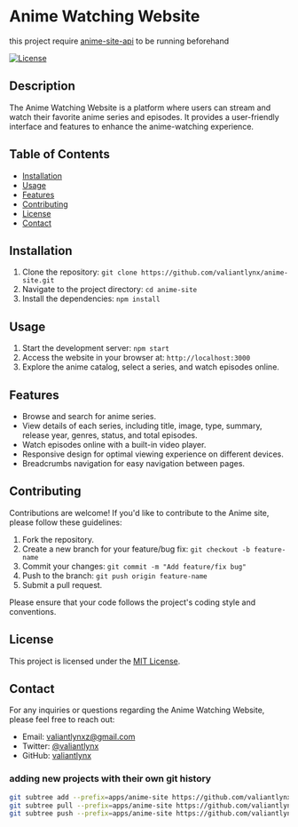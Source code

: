 # Anime Watching Website
this project require [anime-site-api](https://github.com/valiantlynx/anime-site-api/tree/master) to be running beforehand

[![License](https://img.shields.io/badge/license-MIT-blue.svg)](LICENSE)

## Description
The Anime Watching Website is a platform where users can stream and watch their favorite anime series and episodes. It provides a user-friendly interface and features to enhance the anime-watching experience.

## Table of Contents
- [Installation](#installation)
- [Usage](#usage)
- [Features](#features)
- [Contributing](#contributing)
- [License](#license)
- [Contact](#contact)

## Installation
1. Clone the repository: `git clone https://github.com/valiantlynx/anime-site.git`
2. Navigate to the project directory: `cd anime-site`
3. Install the dependencies: `npm install`

## Usage
1. Start the development server: `npm start`
2. Access the website in your browser at: `http://localhost:3000`
3. Explore the anime catalog, select a series, and watch episodes online.

## Features
- Browse and search for anime series.
- View details of each series, including title, image, type, summary, release year, genres, status, and total episodes.
- Watch episodes online with a built-in video player.
- Responsive design for optimal viewing experience on different devices.
- Breadcrumbs navigation for easy navigation between pages.

## Contributing
Contributions are welcome! If you'd like to contribute to the Anime site, please follow these guidelines:
1. Fork the repository.
2. Create a new branch for your feature/bug fix: `git checkout -b feature-name`
3. Commit your changes: `git commit -m "Add feature/fix bug"`
4. Push to the branch: `git push origin feature-name`
5. Submit a pull request.

Please ensure that your code follows the project's coding style and conventions.

## License
This project is licensed under the [MIT License](LICENSE).

## Contact
For any inquiries or questions regarding the Anime Watching Website, please feel free to reach out:

- Email: valiantlynxz@gmail.com
- Twitter: [@valiantlynx](https://twitter.com/valiantlynx)
- GitHub: [valiantlynx](https://github.com/valiantlynx)

### adding new projects with their own git history
```sh
git subtree add --prefix=apps/anime-site https://github.com/valiantlynx/anime-site.git master --squash
git subtree pull --prefix=apps/anime-site https://github.com/valiantlynx/anime-site.git master --squash
git subtree push --prefix=apps/anime-site https://github.com/valiantlynx/anime-site.git master

```
